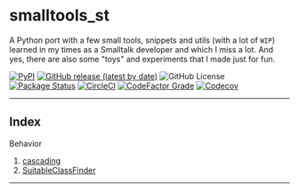 # smalltools_st

A Python port with a few small tools, snippets and utils (with a lot of `WIP`) learned in my times as a Smalltalk developer and which I miss a lot. And yes, there are also some "toys" and experiments that I made just for fun.

[![PyPI](https://img.shields.io/pypi/v/smalltools_st?color=blue&label=PyPI%20Version&logo=python&logoColor=white)](https://pypi.org/project/smalltools_st/)
[![GitHub release (latest by date)](https://img.shields.io/github/v/release/EzequielPuerta/smalltools?label=Latest%20Release&display_name=tag&logo=github&logoColor=white)](https://github.com/EzequielPuerta/smalltools/releases/latest)
![GitHub License](https://img.shields.io/github/license/EzequielPuerta/smalltools?label=License&logo=github&logoColor=white)
[![Package Status](https://img.shields.io/pypi/status/smalltools_st.svg?label=PyPI%20Status&logo=python&logoColor=white)](https://pypi.org/project/smalltools_st/)
[![CircleCI](https://img.shields.io/circleci/build/gh/EzequielPuerta/smalltools/main?label=CircleCI%20Build&logo=circleci&logoColor=white)](https://circleci.com/gh/EzequielPuerta/smalltools)
[![CodeFactor Grade](https://img.shields.io/codefactor/grade/github/EzequielPuerta/smalltools/main?label=CodeFactor&logo=codefactor&logoColor=white)](https://www.codefactor.io/repository/github/ezequielpuerta/smalltools)
[![Codecov](https://img.shields.io/codecov/c/gh/EzequielPuerta/smalltools?label=Codecov&logo=codecov&logoColor=white)](https://codecov.io/gh/EzequielPuerta/smalltools)

---
## Index
Behavior
1. [cascading](docs/behavior/cascading.md)
2. [SuitableClassFinder](docs/behavior/suitable_class_finder.md)
---